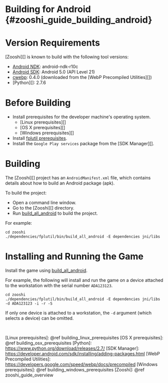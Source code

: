 Building for Android    {#zooshi_guide_building_android}
====================

# Version Requirements

[Zooshi][] is known to build with the following tool versions:

-   [Android NDK][]: android-ndk-r10c
-   [Android SDK][]: Android 5.0 (API Level 21)
-   [cwebp][]: 0.4.0 (downloaded from the [WebP Precompiled Utilities][])
-   [Python][]: 2.7.6

# Before Building

-   Install prerequisites for the developer machine's operating system.
    -   [Linux prerequisites][]
    -   [OS X prerequisites][]
    -   [Windows prerequisites][]
-   Install [fplutil prerequisites][].
-   Install the `Google Play services` package from the [SDK Manager][].

# Building

The [Zooshi][] project has an `AndroidManifest.xml` file, which contains
details about how to build an Android package (apk).

To build the project:

-   Open a command line window.
-   Go to the [Zooshi][] directory.
-   Run [build_all_android] to build the project.

For example:

    cd zooshi
    ./dependencies/fplutil/bin/build_all_android -E dependencies jni/libs

# Installing and Running the Game

Install the game using [build_all_android][].

For example, the following will install and run the game on a device attached
to the workstation with the serial number `ADA123123`.

    cd zooshi
    ./dependencies/fplutil/bin/build_all_android -E dependencies jni/libs -d ADA123123 -i -r -S

If only one device is attached to a workstation, the `-d` argument
(which selects a device) can be omitted.

<br>

  [Android]: https://www.android.com/
  [Android NDK]: http://developer.android.com/tools/sdk/ndk/index.html
  [Android SDK]: http://developer.android.com/sdk/index.html
  [build_all_android]: http://google.github.io/fplutil/build_all_android.html
  [cmake]: https://cmake.org/
  [cwebp]: https://developers.google.com/speed/webp/docs/cwebp
  [fplutil prerequisites]: http://google.github.io/fplutil/fplutil_prerequisites.html
  [Linux prerequisites]: @ref building_linux_prerequisites
  [OS X prerequisites]: @ref building_osx_prerequisites
  [Python]: https://www.python.org/download/releases/2.7/
  [SDK Manager]: https://developer.android.com/sdk/installing/adding-packages.html
  [WebP Precompiled Utilities]: https://developers.google.com/speed/webp/docs/precompiled
  [Windows prerequisites]: @ref building_windows_prerequisites
  [Zooshi]: @ref zooshi_guide_overview
